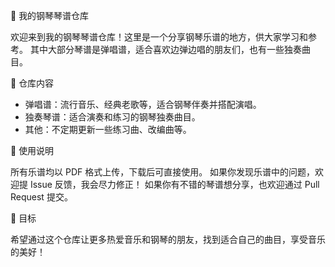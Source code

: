 🎹 我的钢琴琴谱仓库

欢迎来到我的钢琴琴谱仓库！这里是一个分享钢琴乐谱的地方，供大家学习和参考。
其中大部分琴谱是弹唱谱，适合喜欢边弹边唱的朋友们，也有一些独奏曲目。

📁 仓库内容

- 弹唱谱：流行音乐、经典老歌等，适合钢琴伴奏并搭配演唱。
- 独奏琴谱：适合演奏和练习的钢琴独奏曲目。
- 其他：不定期更新一些练习曲、改编曲等。

📜 使用说明

所有乐谱均以 PDF 格式上传，下载后可直接使用。
如果你发现乐谱中的问题，欢迎提 Issue 反馈，我会尽力修正！
如果你有不错的琴谱想分享，也欢迎通过 Pull Request 提交。

🌟 目标

希望通过这个仓库让更多热爱音乐和钢琴的朋友，找到适合自己的曲目，享受音乐的美好！
